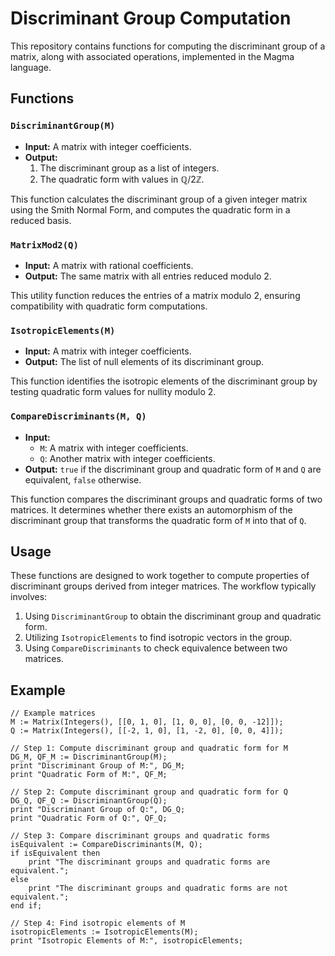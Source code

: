 # Discriminant Group Computation

This repository contains functions for computing the discriminant group of a matrix, along with associated operations, implemented in the Magma language.

## Functions

### `DiscriminantGroup(M)`
- **Input:** A matrix with integer coefficients.
- **Output:** 
  1. The discriminant group as a list of integers.
  2. The quadratic form with values in $\mathbb{Q}/2\mathbb{Z}$.

This function calculates the discriminant group of a given integer matrix using the Smith Normal Form, and computes the quadratic form in a reduced basis.

### `MatrixMod2(Q)`
- **Input:** A matrix with rational coefficients.
- **Output:** The same matrix with all entries reduced modulo 2.

This utility function reduces the entries of a matrix modulo 2, ensuring compatibility with quadratic form computations.

### `IsotropicElements(M)`
- **Input:** A matrix with integer coefficients.
- **Output:** The list of null elements of its discriminant group.

This function identifies the isotropic elements of the discriminant group by testing quadratic form values for nullity modulo 2.

### `CompareDiscriminants(M, Q)`
- **Input:** 
  - `M`: A matrix with integer coefficients.
  - `Q`: Another matrix with integer coefficients.
- **Output:** `true` if the discriminant group and quadratic form of `M` and `Q` are equivalent, `false` otherwise.

This function compares the discriminant groups and quadratic forms of two matrices. It determines whether there exists an automorphism of the discriminant group that transforms the quadratic form of `M` into that of `Q`.

## Usage

These functions are designed to work together to compute properties of discriminant groups derived from integer matrices. The workflow typically involves:
1. Using `DiscriminantGroup` to obtain the discriminant group and quadratic form.
2. Utilizing `IsotropicElements` to find isotropic vectors in the group.
3. Using `CompareDiscriminants` to check equivalence between two matrices.

## Example

```magma
// Example matrices
M := Matrix(Integers(), [[0, 1, 0], [1, 0, 0], [0, 0, -12]]);
Q := Matrix(Integers(), [[-2, 1, 0], [1, -2, 0], [0, 0, 4]]);

// Step 1: Compute discriminant group and quadratic form for M
DG_M, QF_M := DiscriminantGroup(M);
print "Discriminant Group of M:", DG_M;
print "Quadratic Form of M:", QF_M;

// Step 2: Compute discriminant group and quadratic form for Q
DG_Q, QF_Q := DiscriminantGroup(Q);
print "Discriminant Group of Q:", DG_Q;
print "Quadratic Form of Q:", QF_Q;

// Step 3: Compare discriminant groups and quadratic forms
isEquivalent := CompareDiscriminants(M, Q);
if isEquivalent then
    print "The discriminant groups and quadratic forms are equivalent.";
else
    print "The discriminant groups and quadratic forms are not equivalent.";
end if;

// Step 4: Find isotropic elements of M
isotropicElements := IsotropicElements(M);
print "Isotropic Elements of M:", isotropicElements;

